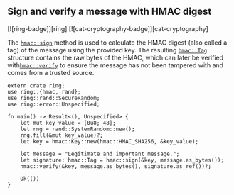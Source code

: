 ## Sign and verify a message with HMAC digest

[![ring-badge]][ring] [![cat-cryptography-badge]][cat-cryptography]

The [`hmac::sign`] method is used to calculate the HMAC digest (also called a tag) of the message using the provided key.
The resulting [`hmac::Tag`] structure contains the raw bytes of the HMAC,
which can later be verified with[`hmac::verify`] to ensure the message has not been tampered with and comes from a trusted source.

```rust,edition2018
extern crate ring;
use ring::{hmac, rand};
use ring::rand::SecureRandom;
use ring::error::Unspecified;

fn main() -> Result<(), Unspecified> {
    let mut key_value = [0u8; 48];
    let rng = rand::SystemRandom::new();
    rng.fill(&mut key_value)?;
    let key = hmac::Key::new(hmac::HMAC_SHA256, &key_value);

    let message = "Legitimate and important message.";
    let signature: hmac::Tag = hmac::sign(&key, message.as_bytes());
    hmac::verify(&key, message.as_bytes(), signature.as_ref())?;

    Ok(())
}
```

[`ring::hmac`]: https://docs.rs/ring/*/ring/hmac/index.html

[`hmac::sign`]: https://docs.rs/ring/*/ring/hmac/fn.sign.html

[`hmac::Tag`]: https://docs.rs/ring/*/ring/hmac/struct.Tag.html

[`hmac::verify`]: https://docs.rs/ring/*/ring/hmac/fn.verify.html
